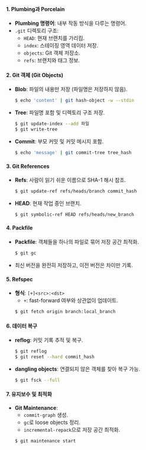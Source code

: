 #### **1. Plumbing과 Porcelain**  
- **Plumbing 명령어**: 내부 작동 방식을 다루는 명령어.  
- `.git` 디렉토리 구조:
  - `HEAD`: 현재 브랜치를 가리킴.
  - `index`: 스테이징 영역 데이터 저장.
  - `objects`: Git 객체 저장소.
  - `refs`: 브랜치와 태그 정보.  

#### **2. Git 객체 (Git Objects)**  
- **Blob**: 파일의 내용만 저장 (파일명은 저장하지 않음).  
  ```bash
  $ echo 'content' | git hash-object -w --stdin
  ```
- **Tree**: 파일명 포함 및 디렉토리 구조 저장.  
  ```bash
  $ git update-index --add 파일
  $ git write-tree
  ```
- **Commit**: 부모 커밋 및 커밋 메시지 포함.  
  ```bash
  $ echo 'message' | git commit-tree tree_hash
  ```

#### **3. Git References**  
- **Refs**: 사람이 읽기 쉬운 이름으로 SHA-1 해시 참조.  
  ```bash
  $ git update-ref refs/heads/branch commit_hash
  ```
- **HEAD**: 현재 작업 중인 브랜치.  
  ```bash
  $ git symbolic-ref HEAD refs/heads/new_branch
  ```

#### **4. Packfile**  
- **Packfile**: 객체들을 하나의 파일로 묶어 저장 공간 최적화.  
  ```bash
  $ git gc
  ```
- 최신 버전을 완전히 저장하고, 이전 버전은 차이만 기록.

#### **5. Refspec**  
- **형식**: `[+]<src>:<dst>`  
  - `+`: fast-forward 여부와 상관없이 업데이트.  
  ```bash
  $ git fetch origin branch:local_branch
  ```

#### **6. 데이터 복구**  
- **reflog**: 커밋 기록 추적 및 복구.  
  ```bash
  $ git reflog
  $ git reset --hard commit_hash
  ```
- **dangling objects**: 연결되지 않은 객체를 찾아 복구 가능.  
  ```bash
  $ git fsck --full
  ```

#### **7. 유지보수 및 최적화**  
- **Git Maintenance**:
  - `commit-graph` 생성.
  - `gc`로 loose objects 정리.
  - `incremental-repack`으로 저장 공간 최적화.  
  ```bash
  $ git maintenance start
  ```
